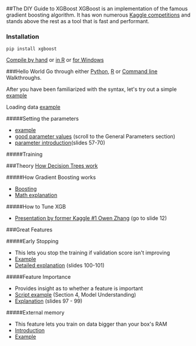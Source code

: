 ##The DIY Guide to XGBoost
XGBoost is an implementation of the famous gradient boosting algorithm. It has won numerous [Kaggle competitions](https://twitter.com/sedielem/status/601707990819962880) and stands above the rest as a tool that is fast and performant. 

### Installation
```
pip install xgboost
```
[Compile by hand](https://github.com/dmlc/xgboost/blob/master/doc/python/python_intro.md#install-xgboost) or [in R](https://www.r-project.org/nosvn/pandoc/xgboost.html) or [for Windows](https://xgboost.readthedocs.org/en/latest/build.html#building-on-windows)

###Hello World
Go through either [Python](https://xgboost.readthedocs.org/en/latest/python/python_intro.html), [R](https://xgboost.readthedocs.org/en/latest/R-package/xgboostPresentation.html) or [Command line](https://github.com/dmlc/xgboost/blob/master/demo/binary_classification/README.md) Walkthroughs.

After you have been familiarized with the syntax, let's try out a simple [example]()

Loading data [example](https://github.com/dmlc/xgboost/blob/master/doc/python/python_intro.md#data-interface)

#####Setting the parameters 
* [example](https://github.com/dmlc/xgboost/blob/master/doc/python/python_intro.md#setting-parameters) 
* [good parameter values](http://www.analyticsvidhya.com/blog/2016/03/complete-guide-parameter-tuning-xgboost-with-codes-python/) (scroll to the General Parameters section) 
* [parameter introduction](http://www.slideshare.net/ShangxuanZhang/kaggle-winning-solution-xgboost-algorithm-let-us-learn-from-its-author)(slides 57-70)

#####Training 




###Theory
[How Decision Trees work]()

#####How Gradient Boosting works
* [Boosting](http://www.analyticsvidhya.com/blog/2016/02/complete-guide-parameter-tuning-gradient-boosting-gbm-python/)
* [Math explanation](https://chaoticsenses.wordpress.com/2015/09/20/xgboost-a-macroscopic-anatomy/)
 
#####How to Tune XGB
* [Presentation by former Kaggle #1 Owen Zhang](http://www.slideshare.net/odsc/owen-zhangopen-sourcetoolsanddscompetitions1) (go to slide 12)

###Great Features

#####Early Stopping
* This lets you stop the training if validation score isn't improving
* [Example](http://xgboost.readthedocs.org/en/latest/python/python_intro.html#early-stopping)
* [Detailed explanation](http://www.slideshare.net/ShangxuanZhang/kaggle-winning-solution-xgboost-algorithm-let-us-learn-from-its-author) (slides 100-101)

#####Feature Importance
* Provides insight as to whether a feature is important
* [Script example](https://www.kaggle.com/tqchen/otto-group-product-classification-challenge/understanding-xgboost-model-on-otto-data/notebook) (Section 4, Model Understanding)
* [Explanation](http://www.slideshare.net/ShangxuanZhang/kaggle-winning-solution-xgboost-algorithm-let-us-learn-from-its-author) (slides 97 - 99)

#####External memory 
* This feature lets you train on data bigger than your box's RAM
* [Introduction](https://github.com/dmlc/xgboost/blob/master/doc/external_memory.md)
* [Example](https://github.com/tqchen/xgboost/blob/master/demo/guide-python/external_memory.py)


